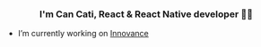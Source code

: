  ### <div align="center">I'm Can Cati, React & React Native developer 👨‍💻 </div>  
  

- I’m currently working on [Innovance](https://innovance.com.tr/)  
 
